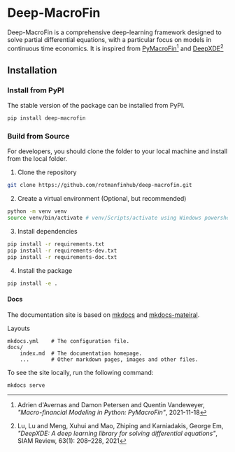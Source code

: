 # Deep-MacroFin

Deep-MacroFin is a comprehensive deep-learning framework designed to solve partial differential equations, with a particular focus on models in continuous time economics. 
It is inspired from <a href="https://adriendavernas.com/pymacrofin/index.html" target="_blank">PyMacroFin</a>[^1] and <a href="https://github.com/lululxvi/deepxde/tree/master" target="_blank">DeepXDE</a>[^2] 

## Installation

### Install from PyPI

The stable version of the package can be installed from PyPI.

```bash
pip install deep-macrofin
```

### Build from Source

For developers, you should clone the folder to your local machine and install from the local folder.

1. Clone the repository
```bash
git clone https://github.com/rotmanfinhub/deep-macrofin.git
```

2. Create a virtual environment (Optional, but recommended)
```bash
python -m venv venv
source venv/bin/activate # venv/Scripts/activate using Windows powershell
```

3. Install dependencies
```bash
pip install -r requirements.txt
pip install -r requirements-dev.txt
pip install -r requirements-doc.txt
```

4. Install the package
```bash
pip install -e .
```


#### Docs
The documentation site is based on [mkdocs](https://www.mkdocs.org/) and [mkdocs-mateiral](https://squidfunk.github.io/mkdocs-material/).

Layouts
```
mkdocs.yml    # The configuration file.
docs/
    index.md  # The documentation homepage.
    ...       # Other markdown pages, images and other files.
```

To see the site locally, run the following command:
```
mkdocs serve
```


[^1]: Adrien d'Avernas and Damon Petersen and Quentin Vandeweyer, *"Macro-financial Modeling in Python: PyMacroFin"*, 2021-11-18  
[^2]: Lu, Lu and Meng, Xuhui and Mao, Zhiping and Karniadakis, George Em, *"DeepXDE: A deep learning library for solving differential equations"*, SIAM Review, 63(1): 208–228, 2021